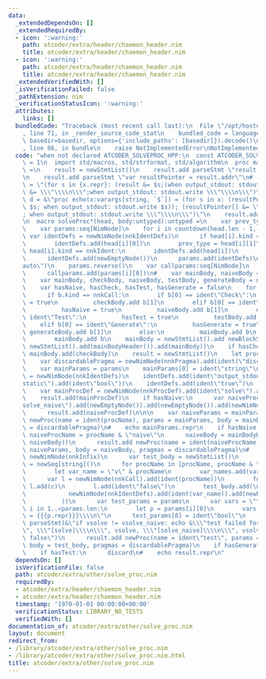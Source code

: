 ```yaml
---
data:
  _extendedDependsOn: []
  _extendedRequiredBy:
  - icon: ':warning:'
    path: atcoder/extra/header/chaemon_header.nim
    title: atcoder/extra/header/chaemon_header.nim
  - icon: ':warning:'
    path: atcoder/extra/header/chaemon_header.nim
    title: atcoder/extra/header/chaemon_header.nim
  _extendedVerifiedWith: []
  _isVerificationFailed: false
  _pathExtension: nim
  _verificationStatusIcon: ':warning:'
  attributes:
    links: []
  bundledCode: "Traceback (most recent call last):\n  File \"/opt/hostedtoolcache/Python/3.9.6/x64/lib/python3.9/site-packages/onlinejudge_verify/documentation/build.py\"\
    , line 71, in _render_source_code_stat\n    bundled_code = language.bundle(stat.path,\
    \ basedir=basedir, options={'include_paths': [basedir]}).decode()\n  File \"/opt/hostedtoolcache/Python/3.9.6/x64/lib/python3.9/site-packages/onlinejudge_verify/languages/nim.py\"\
    , line 86, in bundle\n    raise NotImplementedError\nNotImplementedError\n"
  code: "when not declared ATCODER_SOLVEPROC_HPP:\n  const ATCODER_SOLVEPROC_HPP*\
    \ = 1\n  import std/macros, std/strformat, std/algorithm\n  proc mainBodyHeader():NimNode\
    \ =\n    result = newStmtList()\n    result.add parseStmt \"result = \\\"\\\"\"\
    \n    result.add parseStmt \"var resultPointer = result.addr\"\n#    let macro_def\
    \ = \"(for s in {x.repr}: (result &= $s;(when output_stdout: stdout.write $s)));(result\
    \ &= \\\"\\\\n\\\";when output_stdout: stdout.write \\\"\\\\n\\\")\"\n    let\
    \ d = &\"proc echo(x:varargs[string, `$`]) = (for s in x: (resultPointer[] &=\
    \ $s; when output_stdout: stdout.write $s)); (resultPointer[] &= \\\"\\\\n\\\"\
    ; when output_stdout: stdout.write \\\"\\\\n\\\")\"\n    result.add parseStmt(d)\n\
    \n  macro solveProc*(head, body:untyped):untyped =\n    var prev_type:NimNode\n\
    \    var params:seq[NimNode]\n    for i in countdown(head.len - 1, 1):\n     \
    \ var identDefs = newNimNode(nnkIdentDefs)\n      if head[i].kind == nnkExprColonExpr:\n\
    \        identDefs.add(head[i][0])\n        prev_type = head[i][1]\n      elif\
    \ head[i].kind == nnkIdent:\n        identDefs.add(head[i])\n      identDefs.add(prev_type)\n\
    \      identDefs.add(newEmptyNode())\n      params.add(identDefs)\n    params.add(ident\"\
    auto\")\n    params.reverse()\n    var callparams:seq[NimNode]\n    for i in 1..<params.len:\n\
    \      callparams.add(params[i][0])\n#    var mainBody, naiveBody = mainBodyHeader()\n\
    \    var mainBody, checkBody, naiveBody, testBody, generateBody = newStmtList()\n\
    \    var hasNaive, hasCheck, hasTest, hasGenerate = false\n    for b in body:\n\
    \      if b.kind == nnkCall:\n        if b[0] == ident\"Check\":\n          hasCheck\
    \ = true\n          checkBody.add b[1]\n        elif b[0] == ident\"Naive\":\n\
    \          hasNaive = true\n          naiveBody.add b[1]\n        elif b[0] ==\
    \ ident\"Test\":\n          hasTest = true\n          testBody.add b[1]\n    \
    \    elif b[0] == ident\"Generate\":\n          hasGenerate = true\n         \
    \ generateBody.add b[1]\n        else:\n          mainBody.add b\n      else:\n\
    \        mainBody.add b\n    mainBody = newStmtList().add newBlockStmt(newEmptyNode(),\
    \ newStmtList().add(mainBodyHeader()).add(mainBody))\n    if hasCheck:\n     \
    \ mainBody.add(checkBody)\n    result = newStmtList()\n    let procName = $head[0]\n\
    \    var discardablePragma = newNimNode(nnkPragma).add(ident(\"discardable\"))\n\
    \    var mainParams = params\n    mainParams[0] = ident\"string\"\n    var identDefs\
    \ = newNimNode(nnkIdentDefs)\n    identDefs.add(ident\"output_stdout\")\n    identDefs.add(newNimNode(nnkBracketExpr).add(ident\"\
    static\").add(ident\"bool\"))\n    identDefs.add(ident\"true\")\n    mainParams.add(identDefs)\n\
    \    var mainProcDef = newNimNode(nnkProcDef).add(ident\"solve\").add(newEmptyNode()).add(newEmptyNode()).add(newNimNode(nnkFormalParams).add(mainParams)).add(discardablePragma).add(newEmptyNode()).add(newEmptyNode())\n\
    \    result.add(mainProcDef)\n    if hasNaive:\n      var naiveProcDef = newNimNode(nnkProcDef).add(ident\"\
    solve_naive\").add(newEmptyNode()).add(newEmptyNode()).add(newNimNode(nnkFormalParams).add(mainParams)).add(discardablePragma).add(newEmptyNode()).add(newEmptyNode())\n\
    \      result.add(naiveProcDef)\n\n\n    var naiveParams = mainParams\n    result.add\
    \ newProc(name = ident(procName), params = mainParams, body = mainBody, pragmas\
    \ = discardablePragma)\n#    echo mainParams.repr\n    if hasNaive:\n      let\
    \ naiveProcName = procName & \"naive\"\n      naiveBody = mainBodyHeader().add(newBlockStmt(newEmptyNode(),\
    \ naiveBody))\n      result.add newProc(name = ident(naiveProcName), params =\
    \ naiveParams, body = naiveBody, pragmas = discardablePragma)\n#      var b =\
    \ newNimNode(nnkInfix)\n      var test_body = newStmtList()\n      var var_names\
    \ = newSeq[string]()\n      for procName in [procName, procName & \"_naive\"]:\n\
    \        let var_name = \"v\" & procName\n        var_names.add(var_name)\n  \
    \      var l = newNimNode(nnkCall).add(ident(procName))\n        for c in callparams:\
    \ l.add(c)\n        l.add(ident\"false\")\n        test_body.add(\n          newNimNode(nnkLetSection).add(\n\
    \            newNimNode(nnkIdentDefs).add(ident(var_name)).add(newEmptyNode()).add(l)\n\
    \          ))\n      var test_params = params\n      var vars = \"\"\n      for\
    \ i in 1..<params.len:\n        let p = params[i][0]\n        vars &= &\"  {p.repr}\
    \ = {{{p.repr}}}\\\\n\"\n      test_params[0] = ident\"bool\"\n      test_body.add\
    \ parseStmt(&\"if vsolve != vsolve_naive: echo &\\\"test failed for\\\\n{vars}\\\
    \", \\\"[solve]\\\\n\\\", vsolve, \\\"[solve_naive]\\\\n\\\", vsolve_naive;doAssert\
    \ false\")\n      result.add newProc(name = ident\"test\", params = test_params,\
    \ body = test_body, pragmas = discardablePragma)\n    if hasGenerate:\n      discard\n\
    \    if hasTest:\n      discard\n#    echo result.repr\n"
  dependsOn: []
  isVerificationFile: false
  path: atcoder/extra/other/solve_proc.nim
  requiredBy:
  - atcoder/extra/header/chaemon_header.nim
  - atcoder/extra/header/chaemon_header.nim
  timestamp: '1970-01-01 00:00:00+00:00'
  verificationStatus: LIBRARY_NO_TESTS
  verifiedWith: []
documentation_of: atcoder/extra/other/solve_proc.nim
layout: document
redirect_from:
- /library/atcoder/extra/other/solve_proc.nim
- /library/atcoder/extra/other/solve_proc.nim.html
title: atcoder/extra/other/solve_proc.nim
---
```

